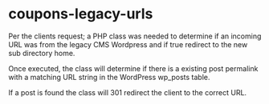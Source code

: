 # coupons-legacy-urls
 Per the clients request; a PHP class was needed to determine if an incoming URL was from the legacy CMS Wordpress and if true redirect to the new sub directory home. 
 
 Once executed, the class will determine if there is a existing post permalink with a matching URL string in the WordPress wp_posts table.
 
 If a post is found the class will 301 redirect the client to the correct URL. 
